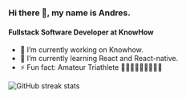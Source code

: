 ### Hi there 👋, my name is Andres.
#### Fullstack Software Developer at KnowHow


- 🔭 I’m currently working on Knowhow. 
- 🌱 I’m currently learning React and React-native. 
- ⚡ Fun fact: Amateur Triathlete 🏊🏼‍♂️🚴🏼‍♂️🏃🏻‍♂️ 

![GitHub streak stats](https://github-readme-streak-stats.herokuapp.com/?user=andresmotiva)  

